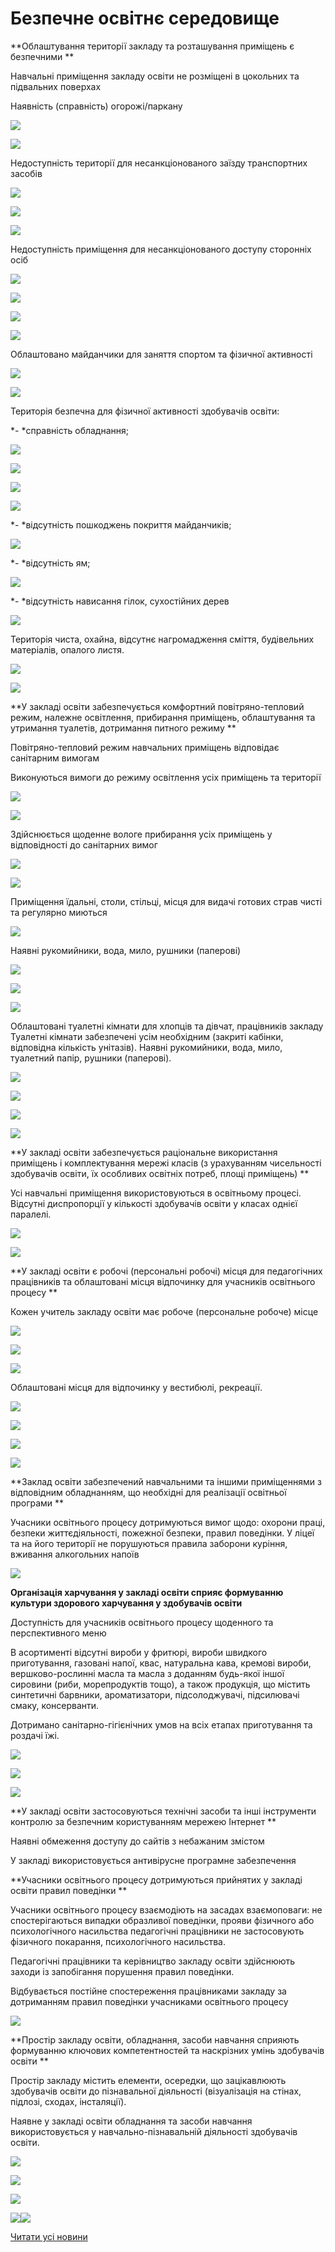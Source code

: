 # Безпечне освітнє середовище

**Облаштування території закладу та розташування приміщень є безпечними **

Навчальні приміщення закладу освіти не розміщені в цокольних та підвальних поверхах

Наявність (справність) огорожі/паркану

![](/images/info/education/безпечне-освітнє-середовище/img_20211020_113506.jpg)

![](/images/info/education/безпечне-освітнє-середовище/img_20211020_113821.jpg)

Недоступність території для несанкціонованого заїзду транспортних засобів

![](/images/info/education/безпечне-освітнє-середовище/img_20211020_113519.jpg)

![](/images/info/education/безпечне-освітнє-середовище/img_20211020_113814.jpg)

![](/images/info/education/безпечне-освітнє-середовище/img_20211020_113943.jpg)

Недоступність приміщення для несанкціонованого доступу сторонніх осіб

![](/images/info/education/безпечне-освітнє-середовище/img_20211020_114445.jpg)

![](/images/info/education/безпечне-освітнє-середовище/img_20211020_114311.jpg)

![](/images/info/education/безпечне-освітнє-середовище/img_20210921_144139.jpg)

![](/images/info/education/безпечне-освітнє-середовище/img_20211020_132901.jpg)

Облаштовано майданчики для заняття спортом та фізичної активності

![](/images/info/education/безпечне-освітнє-середовище/img_20211020_113545.jpg)

![](/images/info/education/безпечне-освітнє-середовище/img_20211020_115013.jpg)

Територія безпечна для фізичної активності здобувачів освіти:

*- *справність обладнання;

![](/images/info/education/безпечне-освітнє-середовище/img_20211020_113712.jpg)

![](/images/info/education/безпечне-освітнє-середовище/img_20211020_115114.jpg)

![](/images/info/education/безпечне-освітнє-середовище/img_20211020_115203.jpg)

![](/images/info/education/безпечне-освітнє-середовище/img_20211020_115219.jpg)

*- *відсутність пошкоджень покриття майданчиків;

![](/images/info/education/безпечне-освітнє-середовище/img_20211020_113613.jpg)

*- *відсутність ям;

![](/images/info/education/безпечне-освітнє-середовище/img_20211020_115050.jpg)

*- *відсутність нависання гілок, сухостійних дерев

![](/images/info/education/безпечне-освітнє-середовище/img_20211020_115013.jpg)

Територія чиста, охайна, відсутнє нагромадження сміття, будівельних матеріалів, опалого листя.

![](/images/info/education/безпечне-освітнє-середовище/img_20211020_114410.jpg)

![](/images/info/education/безпечне-освітнє-середовище/img_20211020_114238.jpg)

**У закладі освіти забезпечується комфортний повітряно-тепловий режим, належне освітлення, прибирання приміщень, облаштування та утримання туалетів, дотримання питного режиму **

Повітряно-тепловий режим навчальних приміщень відповідає санітарним вимогам

Виконуються вимоги до режиму освітлення усіх приміщень та території

![](/images/info/education/безпечне-освітнє-середовище/img_20210921_142529.jpg)

![](/images/info/education/безпечне-освітнє-середовище/img_20211020_130906.jpg)

Здійснюється щоденне вологе прибирання усіх приміщень у відповідності до санітарних вимог

![](/images/info/education/безпечне-освітнє-середовище/img_20211020_131626.jpg)

![](/images/info/education/безпечне-освітнє-середовище/img_20211020_131808.jpg)

Приміщення їдальні, столи, стільці, місця для видачі готових страв чисті та регулярно миються

![](/images/info/education/безпечне-освітнє-середовище/img_20211020_115640.jpg)

Наявні рукомийники, вода, мило, рушники (паперові)

![](/images/info/education/безпечне-освітнє-середовище/img_20211020_115710.jpg)

![](/images/info/education/безпечне-освітнє-середовище/зображення_viber_2021-09-23_11-15-15-525.jpg)

![](/images/info/education/безпечне-освітнє-середовище/img_20211020_120835.jpg)

Облаштовані туалетні кімнати для хлопців та дівчат, працівників закладу Туалетні кімнати забезпечені усім необхідним (закриті кабінки, відповідна кількість унітазів). Наявні рукомийники, вода, мило, туалетний папір, рушники (паперові).

![](/images/info/education/безпечне-освітнє-середовище/img_20211020_120816.jpg)

![](/images/info/education/безпечне-освітнє-середовище/img_20211020_121011.jpg)

![](/images/info/education/безпечне-освітнє-середовище/зображення_viber_2021-09-23_11-16-14-780.jpg)

![](/images/info/education/безпечне-освітнє-середовище/зображення_viber_2021-09-23_11-16-17-364.jpg)

**У закладі освіти забезпечується раціональне використання приміщень і комплектування мережі класів (з урахуванням чисельності здобувачів освіти, їх особливих освітніх потреб, площі приміщень) **

Усі навчальні приміщення використовуються в освітньому процесі. Відсутні диспропорції у кількості здобувачів освіти у класах однієї паралелі.

![](/images/info/education/безпечне-освітнє-середовище/img_20211020_130850.jpg)

![](/images/info/education/безпечне-освітнє-середовище/img_20210921_142447.jpg)

**У закладі освіти є робочі (персональні робочі) місця для педагогічних працівників та облаштовані місця відпочинку для учасників освітнього процесу **

Кожен учитель закладу освіти має робоче (персональне робоче) місце

![](/images/info/education/безпечне-освітнє-середовище/img_20211020_130427.jpg)

![](/images/info/education/безпечне-освітнє-середовище/img_20211020_131200.jpg)

![](/images/info/education/безпечне-освітнє-середовище/img_20211020_131209.jpg)

Облаштовані місця для відпочинку у вестибюлі, рекреації.

![](/images/info/education/безпечне-освітнє-середовище/img_20210921_142155.jpg)

![](/images/info/education/безпечне-освітнє-середовище/2022-02-17_13-35-55-494.jpg)

![](/images/info/education/безпечне-освітнє-середовище/2022-02-17_13-35-39-159.jpg)

![](/images/info/education/безпечне-освітнє-середовище/img_20211020_115947.jpg)

**Заклад освіти забезпечений навчальними та іншими приміщеннями з відповідним обладнанням, що необхідні для реалізації освітньої програми **

Учасники освітнього процесу дотримуються вимог щодо: охорони праці, безпеки життєдіяльності, пожежної безпеки, правил поведінки. У ліцеї та на його території не порушуються правила заборони куріння, вживання алкогольних напоїв

![](/images/info/education/безпечне-освітнє-середовище/img_20211020_131047.jpg)

**Організація харчування у закладі освіти сприяє формуванню культури здорового харчування у здобувачів освіти**

Доступність для учасників освітнього процесу щоденного та перспективного меню

В асортименті відсутні вироби у фритюрі, вироби швидкого приготування, газовані напої, квас, натуральна кава, кремові вироби, вершково-рослинні масла та масла з доданням будь-якої іншої сировини (риби, морепродуктів тощо), а також продукція, що містить синтетичні барвники, ароматизатори, підсолоджувачі, підсилювачі смаку, консерванти.

Дотримано санітарно-гігієнічних умов на всіх етапах приготування та роздачі їжі.

![](/images/info/education/безпечне-освітнє-середовище/img_20210921_143200.jpg)

![](/images/info/education/безпечне-освітнє-середовище/img_20210921_143212.jpg)

![](/images/info/education/безпечне-освітнє-середовище/img_20211020_115634.jpg)

**У закладі освіти застосовуються технічні засоби та інші інструменти контролю за безпечним користуванням мережею Інтернет **

Наявні обмеження доступу до сайтів з небажаним змістом

У закладі використовується антивірусне програмне забезпечення

**Учасники освітнього процесу дотримуються прийнятих у закладі освіти правил поведінки **

Учасники освітнього процесу взаємодіють на засадах взаємоповаги: не спостерігаються випадки образливої поведінки, прояви фізичного або психологічного насильства педагогічні працівники не застосовують фізичного покарання, психологічного насильства.

Педагогічні працівники та керівництво закладу освіти здійснюють заходи із запобігання порушення правил поведінки.

Відбувається постійне спостереження працівниками закладу за дотриманням правил поведінки учасниками освітнього процесу

![](/images/info/education/безпечне-освітнє-середовище/img_20211020_120207.jpg)

**Простір закладу освіти, обладнання, засоби навчання сприяють формуванню ключових компетентностей та наскрізних умінь здобувачів освіти **

Простір закладу містить елементи, осередки, що зацікавлюють здобувачів освіти до пізнавальної діяльності (візуалізація на стінах, підлозі, сходах, інсталяції).

Наявне у закладі освіти обладнання та засоби навчання використовується у навчально-пізнавальній діяльності здобувачів освіти.

![](/images/info/education/безпечне-освітнє-середовище/img_20211020_120142.jpg)

![](/images/info/education/безпечне-освітнє-середовище/img_20211020_120156.jpg)

![](/images/info/education/безпечне-освітнє-середовище/img_20211020_120258.jpg)

![](/images/info/education/безпечне-освітнє-середовище/img_20211020_120357.jpg)![](/images/info/education/безпечне-освітнє-середовище/img_20211020_120348.jpg)

[Читати усі новини](/news)
